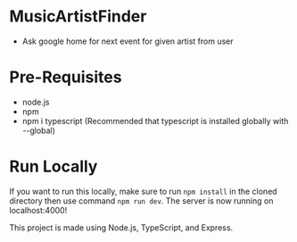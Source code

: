 # MusicArtistFinder
* Ask google home for next event for given artist from user

# Pre-Requisites
* node.js
* npm
* npm i typescript (Recommended that typescript is installed globally with --global)

# Run Locally
If you want to run this locally, make sure to run `npm install` in the cloned directory then use command `npm run dev`.
The server is now running on localhost:4000!

This project is made using Node.js, TypeScript, and Express.